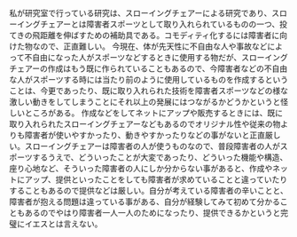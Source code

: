私が研究室で行っている研究は、スローイングチェアーによる研究であり、スローイングチェアーとは障害者スポーツとして取り入れられているものの一つ、投てきの飛距離を伸ばすための補助具である。コモディティ化するには障害者に向けた物なので、正直難しい。
今現在、体が先天性に不自由な人や事故などによって不自由になった人がスポーツなどするときに使用する物だが、スローイングチェアーの作成はもう既に作られていることもあるので、今障害者などの不自由な人がスポーツする時には当たり前のように使用しているものを作成するということは、今更であったり、既に取り入れられた技術を障害者スポーツなどの様な激しい動きをしてしまうことにそれ以上の発展にはつながるかどうかというと怪しいところがある。
作成などをしてネットにアップや販売するときには、既に取り入れられたスローイングチェアーなどもあるのでオリジナル性や従来の物よりも障害者が使いやすかったり、動きやすかったりなどの事がないと正直厳しい。スローイングチェアーは障害者の人が使うものなので、普段障害者の人がスポーツするうえで、どういったことが大変であったり、どういった機能や構造、座り心地など、そういった障害者の人にしか分からない事があると、作成やネットにアップ、提供といったことをしても障害者が求めていることと違っていたりすることもあるので提供などは厳しい。自分が考えている障害者の辛いことと、障害者が抱える問題は違っている事がある、自分が経験してみて初めて分かることもあるのでやはり障害者一人一人のためになったり、提供できるかというと完璧にイエスとは言えない。
